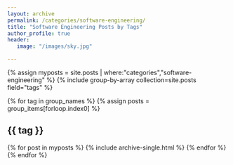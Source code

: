 ```yaml
---
layout: archive
permalink: /categories/software-engineering/
title: "Software Engineering Posts by Tags"
author_profile: true
header:
   image: "/images/sky.jpg"

---
```


{% assign myposts = site.posts | where:"categories","software-engineering" %}
{% include group-by-array collection=site.posts field="tags" %}

{% for tag in group_names %}
  {% assign posts = group_items[forloop.index0] %}
  <h2 id="{{ tag | slugify }}" class="archive__subtitle">{{ tag }}</h2>
  {% for post in myposts %}
    {% include archive-single.html %}
  {% endfor %}
{% endfor %}


